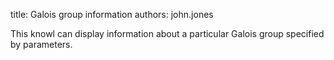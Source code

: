 title: Galois group information
authors:
    john.jones


This knowl can display information about a particular Galois group specified by parameters.

